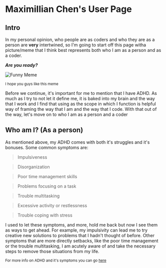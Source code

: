 # Maximillian Chen's User Page

## Intro

In my personal opinion, who people are as coders and who they are as a person are **very** intertwined, so I'm going to start off this page witha picture/meme that I think best represents both who I am as a person and as a coder.

**_Are you ready?_**

![Funny Meme](https://img.ifunny.co/images/4c14d264c128fb7895c5013d4e642b39049a4dfcfaefb9cd6478abf454432010_1.webp)

<sub>I hope you guys like this meme</sub>

Before we continue, it's important for me to mention that I have ADHD. As much as I try to not let it define me, it is baked into my brain and the way that I work and I find that using as the scope in which I function is helpful way of framing the way that I am and the way that I code. With that out of the way, let's move on to who I am as a person and a coder

## Who am I? (As a person)

As mentioned above, my ADHD comes with both it's struggles and it's bonuses. Some common symptoms are:
> Impulsiveness

> Disorganization

> Poor time management skills

> Problems focusing on a task

> Trouble multitasking

> Excessive activity or restlessness

> Trouble coping with stress

I used to let these symptoms, and more, hold me back but now I see them as ways to get ahead. For example, my impulsivity can lead me to try creative new solutions to problems that I hadn't thought of before. Other symptoms that are more directly setbacks, like the poor time management or the trouble multitasking, I am acutely aware of and take the necessary steps to remove those situations from my life. 

<sub>For more info on ADHD and it's symptoms you can go [here](https://www.mayoclinic.org/diseases-conditions/adult-adhd/symptoms-causes/syc-20350878)</sub>

